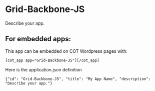Grid-Backbone-JS
===========
Describe your app.

For embedded apps:
------------------
This app can be embedded on COT Wordpress pages with:

`[cot_app app="Grid-Backbone-JS"][/cot_app]`

Here is the application.json definition

`{"id": "Grid-Backbone-JS", "title": "My App Name", "description": "Describe your app."}`
